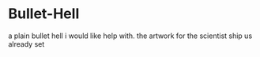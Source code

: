 # Bullet-Hell
a plain bullet hell i would like help with. 
the artwork for the scientist ship us already set
